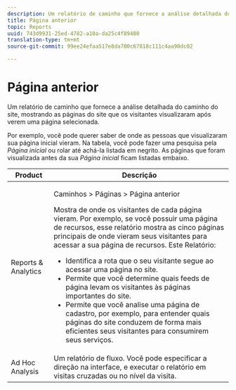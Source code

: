```yaml
---
description: Um relatório de caminho que fornece a análise detalhada do caminho do site, mostrando as páginas do site que os visitantes visualizaram após verem uma página selecionada.
title: Página anterior
topic: Reports
uuid: 743d9931-25ed-4782-a10a-da25c4f89480
translation-type: tm+mt
source-git-commit: 99ee24efaa517e8da700c67818c111c4aa90dc02

---
```



# Página anterior

Um relatório de caminho que fornece a análise detalhada do caminho do site, mostrando as páginas do site que os visitantes visualizaram após verem uma página selecionada.

Por exemplo, você pode querer saber de onde as pessoas que visualizaram sua página inicial vieram. Na tabela, você pode fazer uma pesquisa pela *Página inicial* ou rolar até achá-la listada em negrito. As páginas que foram visualizada antes da sua *Página inicial* ficam listadas embaixo.

<table id="table_25A2182ACEC94E2190F21B82249577E8"> 
 <thead> 
  <tr> 
   <th colname="col1" class="entry"> Product </th> 
   <th colname="col2" class="entry"> Descrição </th> 
  </tr> 
 </thead>
 <tbody> 
  <tr> 
   <td colname="col1"> Reports &amp; Analytics </td> 
   <td colname="col2"> <p> <span class="uicontrol"> Caminhos</span> &gt; <span class="uicontrol">Páginas</span> &gt; <span class="uicontrol">Página anterior</span> </p> <p>Mostra de onde os visitantes de cada página vieram. Por exemplo, se você possuir uma página de recursos, esse relatório mostra as cinco páginas principais de onde vieram seus visitantes para acessar a sua página de recursos. Este Relatório: </p> 
    <ul id="ul_940C3FBD466A49CFB0AC56C170997031"> 
     <li id="li_3C27174CC49D4BF7A76227BE1CD44CCC">Identifica a rota que o seu visitante segue ao acessar uma página no site. </li> 
     <li id="li_C2C472CC765C48F8AD97CAE588D8F009">Permite que você determine quais feeds de página levam os visitantes às páginas importantes do site. </li> 
     <li id="li_9BB7E05FF12A4E43A26ABC379DF5061C">Permite que você analise uma página de cadastro, por exemplo, para entender quais páginas do site conduzem de forma mais eficientes seus visitantes para consumirem seus serviços. </li> 
    </ul> </td> 
  </tr> 
  <tr> 
   <td colname="col1"> Ad Hoc Analysis </td> 
   <td colname="col2"> Um relatório de fluxo. Você pode especificar a direção na interface, e executar o relatório em visitas cruzadas ou no nível da visita. </td> 
  </tr> 
 </tbody> 
</table>

